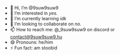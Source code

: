 - 👋 Hi, I’m @9suw9suw9
- 👀 I’m interested in _yes._
- 🌱 I’m currently learning _idk_
- 💞️ I’m looking to collaborate on _no._
- 📫 How to reach me: @_9suw9suw9 on discord or contact@9suw9suw9.hu
- 😄 Pronouns: he/him
- ⚡ Fun fact: am stoobid
